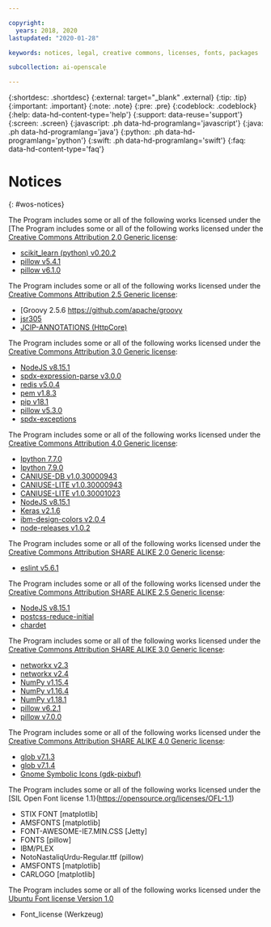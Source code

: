 ```yaml
---

copyright:
  years: 2018, 2020
lastupdated: "2020-01-28"

keywords: notices, legal, creative commons, licenses, fonts, packages

subcollection: ai-openscale

---
```


{:shortdesc: .shortdesc}
{:external: target="_blank" .external}
{:tip: .tip}
{:important: .important}
{:note: .note}
{:pre: .pre}
{:codeblock: .codeblock}
{:help: data-hd-content-type='help'}
{:support: data-reuse='support'}
{:screen: .screen}
{:javascript: .ph data-hd-programlang='javascript'}
{:java: .ph data-hd-programlang='java'}
{:python: .ph data-hd-programlang='python'}
{:swift: .ph data-hd-programlang='swift'}
{:faq: data-hd-content-type='faq'}

# Notices
{: #wos-notices}



The Program includes some or all of the following works licensed under the [The Program includes some or all of the following works licensed under the [Creative Commons Attribution 2.0 Generic license](https://creativecommons.org/licenses/by/2.0/legalcode):

- [scikit_learn (python) v0.20.2](https://pypi.io/packages/source/s/scikit_learn/scikit_learn-0.20.2.tar.gz)
- [pillow v5.4.1](https://pypi.io/packages/source/p/pillow/pillow-5.4.1.tar.gz)
- [pillow v6.1.0](https://pypi.io/packages/source/p/pillow/pillow-6.1.0.tar.gz)
		
The Program includes some or all of the following works licensed under the [Creative Commons Attribution 2.5 Generic license](https://creativecommons.org/licenses/by/2.5/legalcode):

- [Groovy 2.5.6	https://github.com/apache/groovy	
- [jsr305](http://central.maven.org/maven2/com/google/code/findbugs/jsr305)
- [JCIP-ANNOTATIONS (HttpCore)](http://search.maven.org/remotecontent?filepath=org/apache/httpcomponents/httpcore/)
		
The Program includes some or all of the following works licensed under the [Creative Commons Attribution 3.0 Generic license](https://creativecommons.org/licenses/by/3.0/legalcode):

- [NodeJS v8.15.1](https://github.com/nodejs/node/tree/v8.15.1)
- [spdx-expression-parse v3.0.0](http://registry.npmjs.org/spdx-expression-parse/-/spdx-expression-parse-3.0.0.tgz)
- [redis v5.0.4](https://github.com/antirez/redis/tree/5.0.4)
- [pem v1.8.3](https://github.com/Dexus/pem/archive/v1.8.3.zip)
- [pip v18.1](https://pypi.io/packages/source/p/pip/pip-18.1.tar.gz)
- [pillow v5.3.0](https://pypi.org/project/Pillow/5.3.0/)
- [spdx-exceptions](https://www.npmjs.com/package/spdx-exceptions)
		
The Program includes some or all of the following works licensed under the [Creative Commons Attribution 4.0 Generic license](https://creativecommons.org/licenses/by/4.0/legalcode):

- [Ipython 7.7.0](https://files.pythonhosted.org/packages/6c/dd/dd19a446528a6b10b1e322303916a28b73820e76f1c93c2580f05557210d/ipython-7.7.0.tar.gz)
- [Ipython 7.9.0](https://pypi.io/packages/source/i/ipython/ipython-7.9.0.tar.gz)
- [CANIUSE-DB v1.0.30000943](http://registry.npmjs.org/caniuse-db/-/caniuse-db-1.0.30000943.tgz)
- [CANIUSE-LITE v1.0.30000943](http://registry.npmjs.org/caniuse-lite/-/caniuse-lite-1.0.30000943.tgz)
- [CANIUSE-LITE v1.0.30001023](http://registry.npmjs.org/caniuse-lite/-/caniuse-lite-1.0.30001023.tgz)
- [NodeJS v8.15.1](https://github.com/nodejs/node/tree/v8.15.1)
- [Keras v2.1.6](https://pypi.org/project/Keras/2.1.6)
- [ibm-design-colors v2.0.4](http://registry.npmjs.org/ibm-design-colors/-/ibm-design-colors-2.0.4.tgz)
- [node-releases v1.0.2](http://registry.npmjs.org/node-releases/-/node-releases-1.0.2.tgz)
		
The Program includes some or all of the following works licensed under the [Creative Commons Attribution SHARE ALIKE 2.0 Generic license](https://creativecommons.org/licenses/by-sa/2.0/legalcode):

- [eslint v5.6.1](http://registry.npmjs.org/eslint/-/eslint-5.6.1.tgz)

The Program includes some or all of the following works licensed under the [Creative Commons Attribution SHARE ALIKE 2.5 Generic license](https://creativecommons.org/licenses/by-sa/2.5/legalcode):

- [NodeJS v8.15.1](https://github.com/nodejs/node/tree/v8.15.1)
- [postcss-reduce-initial](https://www.npmjs.com/package/postcss-reduce-initial)
- [chardet](https://github.com/chardet/chardet)
		
The Program includes some or all of the following works licensed under the [Creative Commons Attribution SHARE ALIKE 3.0 Generic license](https://creativecommons.org/licenses/by-sa/3.0/legalcode):

- [networkx v2.3](https://files.pythonhosted.org/packages/85/08/f20aef11d4c343b557e5de6b9548761811eb16e438cee3d32b1c66c8566b/networkx-2.3.zip)
- [networkx v2.4](https://pypi.io/packages/source/n/networkx/networkx-2.4.tar.gz)
- [NumPy v1.15.4](https://pypi.io/packages/source/n/numpy/numpy-1.15.4.tar.gz)
- [NumPy v1.16.4](https://pypi.io/packages/source/n/numpy/numpy-1.16.4.tar.gz)
- [NumPy v1.18.1](https://pypi.io/packages/source/n/numpy/numpy-1.18.1.tar.gz)
- [pillow v6.2.1](https://files.pythonhosted.org/packages/5b/bb/cdc8086db1f15d0664dd22a62c69613cdc00f1dd430b5b19df1bea83f2a3/Pillow-6.2.1.tar.gz)
- [pillow v7.0.0](https://pypi.io/packages/source/p/pillow/pillow-7.0.0.tar.gz)
		
The Program includes some or all of the following works licensed under the [Creative Commons Attribution SHARE ALIKE 4.0 Generic license](https://creativecommons.org/licenses/by-sa/4.0/legalcode):

- [glob v7.1.3](http://registry.npmjs.org/glob/-/glob-7.1.3.tgz)
- [glob v7.1.4](http://registry.npmjs.org/glob/-/glob-7.1.4.tgz)
- [Gnome Symbolic Icons (gdk-pixbuf)](https://github.com/tschoonj/GTK-for-Windows-Runtime-Environment-Installer)
		
		
The Program includes some or all of the following works licensed under the [SIL Open Font license 1.1}(https://opensource.org/licenses/OFL-1.1)

- STIX FONT [matplotlib]
- AMSFONTS [matplotlib]
- FONT-AWESOME-IE7.MIN.CSS [Jetty]
- FONTS [pillow]
- IBM/PLEX
- NotoNastaliqUrdu-Regular.ttf (pillow)
- AMSFONTS [matplotlib]
- CARLOGO [matplotlib]


The Program includes some or all of the following works licensed under the [Ubuntu Font license Version 1.0](https://ubuntu.com/legal/font-licence)

- Font_license (Werkzeug)

